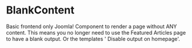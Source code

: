 # BlankContent
Basic frontend only Joomla! Component to render a page without ANY content. This means you no longer need to use the Featured Articles page to have a blank output. Or the templates ' Disable output on homepage'. 
